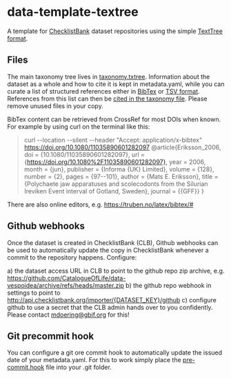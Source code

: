 # data-template-textree
A template for [ChecklistBank](https://www.checklistbank.org) dataset repositories using the simple [TextTree format](https://github.com/gbif/text-tree).

## Files
The main taxonomy tree lives in [taxonomy.txtree](taxonomy.txtree). 
Information about the dataset as a whole and how to cite it is kept in metadata.yaml,
while you can curate a list of structured references either in [BibTex](reference.bib) or [TSV format](reference.tsv). 
References from this list can then be [cited in the taxonomy file](https://github.com/CatalogueOfLife/coldp/blob/master/docs/publishing-guide-txtree.md).
Please remove unused files in your copy.

BibTex content can be retrieved from CrossRef for most DOIs when known.
For example by using curl on the terminal like this:
> curl --location --silent --header "Accept: application/x-bibtex" https://doi.org/10.1080/11035890601282097 
> @article{Eriksson_2006,
    doi = {10.1080/11035890601282097},
    url = {https://doi.org/10.1080%2F11035890601282097},
    year = 2006,
    month = {jun},
    publisher = {Informa {UK} Limited},
    volume = {128},
    number = {2},
    pages = {97--101},
    author = {Mats E. Eriksson},
    title = {Polychaete jaw apparatuses and scolecodonts from the Silurian Ireviken Event interval of Gotland, Sweden},
    journal = {{GFF}}
}

There are also online editors, e.g. https://truben.no/latex/bibtex/#


## Github webhooks
Once the dataset is created in ChecklistBank (CLB), Github webhooks can be used to automatically update the copy in ChecklistBank 
whenever a commit to the repository happens. Configure:

 a) the dataset access URL in CLB to point to the github repo zip archive, e.g. https://github.com/CatalogueOfLife/data-vespoidea/archive/refs/heads/master.zip
 b) the github repo webhook in settings to point to http://api.checklistbank.org/importer/{DATASET_KEY}/github
 c) configure github to use a secret that the CLB admin hands over to you confidently. Please contact mdoering@gbif.org for this!


## Git precommit hook
You can configure a git ore commit hook to automatically update the issued date of your metadata.yaml.
For this to work simply place the [pre-commit.hook](pre-commit.hook) file into your .git folder.

